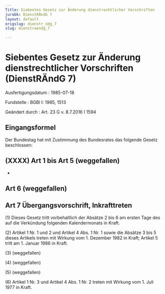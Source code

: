 ```yaml
---
Title: Siebentes Gesetz zur Änderung dienstrechtlicher Vorschriften
jurabk: DienstRÄndG 7
layout: default
origslug: dienstr_ndg_7
slug: dienstraendg_7

---
```


# Siebentes Gesetz zur Änderung dienstrechtlicher Vorschriften (DienstRÄndG 7)

Ausfertigungsdatum
:   1985-07-18

Fundstelle
:   BGBl I: 1985, 1513

Geändert durch
:   Art. 23 G v. 8.7.2016 I 1594



## Eingangsformel

Der Bundestag hat mit Zustimmung des Bundesrates das folgende Gesetz
beschlossen:


## (XXXX) Art 1 bis Art 5 (weggefallen)

-


## Art 6 (weggefallen)



## Art 7 Übergangsvorschrift, Inkrafttreten

(1) Dieses Gesetz tritt vorbehaltlich der Absätze 2 bis 6 am ersten
Tage des auf die Verkündung folgenden Kalendermonats in Kraft.

(2) Artikel 1 Nr. 1 und 2 und Artikel 4 Abs. 1 Nr. 1 sowie die Absätze
3 bis 5 dieses Artikels treten mit Wirkung vom 1. Dezember 1982 in
Kraft; Artikel 5 tritt am 1. Januar 1986 in Kraft.

(3) (weggefallen)

(4) (weggefallen)

(5) (weggefallen)

(6) Artikel 1 Nr. 3 und Artikel 4 Abs. 1 Nr. 2 treten mit Wirkung vom
1\. Juli 1977 in Kraft.


